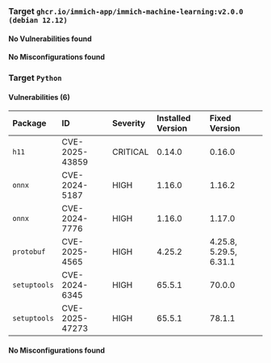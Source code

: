 
### Target `ghcr.io/immich-app/immich-machine-learning:v2.0.0 (debian 12.12)`
#### No Vulnerabilities found
#### No Misconfigurations found
### Target `Python`
#### Vulnerabilities (6)

| Package | ID | Severity | Installed Version | Fixed Version |
| :--- | :--- | :--- | :--- | :--- |
| `h11` | CVE-2025-43859 | CRITICAL | 0.14.0 | 0.16.0 |
| `onnx` | CVE-2024-5187 | HIGH | 1.16.0 | 1.16.2 |
| `onnx` | CVE-2024-7776 | HIGH | 1.16.0 | 1.17.0 |
| `protobuf` | CVE-2025-4565 | HIGH | 4.25.2 | 4.25.8, 5.29.5, 6.31.1 |
| `setuptools` | CVE-2024-6345 | HIGH | 65.5.1 | 70.0.0 |
| `setuptools` | CVE-2025-47273 | HIGH | 65.5.1 | 78.1.1 |
#### No Misconfigurations found
